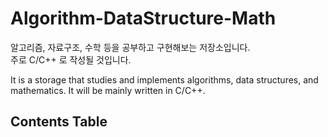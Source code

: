 # Algorithm-DataStructure-Math
알고리즘, 자료구조, 수학 등을 공부하고 구현해보는 저장소입니다.  
주로 C/C++ 로 작성될 것입니다.  
  
It is a storage that studies and implements algorithms, data structures, and mathematics.
It will be mainly written in C/C++.  

## Contents Table
